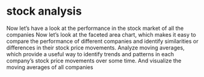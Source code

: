 # stock analysis 
Now let’s have a look at the performance in the stock market of all the companies
Now let’s look at the faceted area chart, which makes it easy to compare the performance of different companies and  identify similarities or differences in their stock price movements. Analyze moving averages, which provide a useful way to identify trends and patterns in each company’s stock price movements over some time. And visualize the moving averages of all companies
